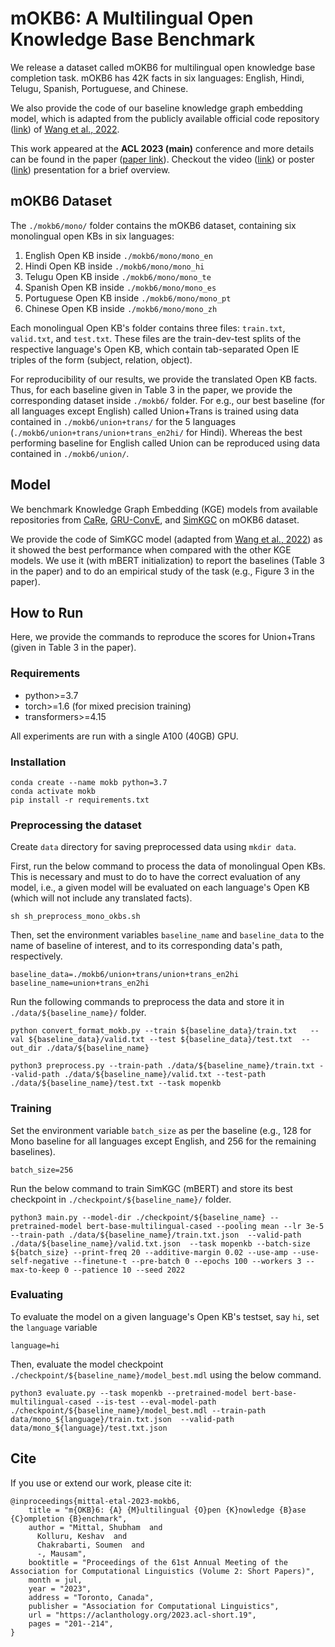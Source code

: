 # mOKB6: A Multilingual Open Knowledge Base Benchmark

We release a dataset called mOKB6 for multilingual open knowledge base completion task.
mOKB6 has 42K facts in six languages: English, Hindi, Telugu, Spanish, Portuguese, and Chinese.

We also provide the code of our baseline knowledge graph embedding model, which is adapted from the publicly available official code repository ([link](https://github.com/intfloat/SimKGC)) of [Wang et al., 2022](https://aclanthology.org/2022.acl-long.295).

This work appeared at the **ACL 2023 (main)** conference and more details can be found in the paper ([paper link](https://aclanthology.org/2023.acl-short.19/)).
Checkout the video ([link](https://youtu.be/n3M-F7oGRYk?si=5YPippzviF2n7uAc)) or poster ([link](https://drive.google.com/file/d/1PXODKMhFKkw3FRNZOn2xToW5mzIbdT72/view?usp=drive_link)) presentation for a brief overview. 

## mOKB6 Dataset
The `./mokb6/mono/` folder contains the mOKB6 dataset, containing six monolingual open KBs in six languages: 
1. English Open KB inside `./mokb6/mono/mono_en`
2. Hindi Open KB inside `./mokb6/mono/mono_hi`
3. Telugu Open KB inside `./mokb6/mono/mono_te`
4. Spanish Open KB inside `./mokb6/mono/mono_es`
5. Portuguese Open KB inside `./mokb6/mono/mono_pt`
6. Chinese Open KB inside `./mokb6/mono/mono_zh`

Each monolingual Open KB's folder contains three files: `train.txt`, `valid.txt`, and `test.txt`.
These files are the train-dev-test splits of the respective language's Open KB, which contain tab-separated Open IE triples of the form (subject, relation, object).

For reproducibility of our results, we provide the translated Open KB facts.
Thus, for each baseline given in Table 3 in the paper, we provide the corresponding dataset inside `./mokb6/` folder.
For e.g., our best baseline (for all languages except English) called Union+Trans is trained using data contained in `./mokb6/union+trans/` for the 5 languages (`./mokb6/union+trans/union+trans_en2hi/` for Hindi).
Whereas the best performing baseline for English called Union can be reproduced using data contained in `./mokb6/union/`.

## Model
We benchmark Knowledge Graph Embedding (KGE) models from available repositories from [CaRe](https://github.com/malllabiisc/CaRE), [GRU-ConvE](https://github.com/vid-koci/KBCtransferlearning), and [SimKGC](https://github.com/intfloat/SimKGC) on mOKB6 dataset.

We provide the code of SimKGC model (adapted from [Wang et al., 2022](https://aclanthology.org/2022.acl-long.295)) as it showed the best performance when compared with the other KGE models. 
We use it (with mBERT initialization) to report the baselines (Table 3 in the paper) and to do an empirical study of the task (e.g., Figure 3 in the paper).

## How to Run
Here, we provide the commands to reproduce the scores for Union+Trans (given in Table 3 in the paper).

### Requirements

* python>=3.7
* torch>=1.6 (for mixed precision training)
* transformers>=4.15

All experiments are run with a single A100 (40GB) GPU.

### Installation

```
conda create --name mokb python=3.7
conda activate mokb
pip install -r requirements.txt
```

### Preprocessing the dataset
Create `data` directory for saving preprocessed data using `mkdir data`.

First, run the below command to process the data of monolingual Open KBs. This is necessary and must to do to have the correct evaluation of any model, i.e., a given model will be evaluated on each language's Open KB (which will not include any translated facts).

```
sh sh_preprocess_mono_okbs.sh
```

Then, set the environment variables `baseline_name` and `baseline_data` to the name of baseline of interest, and to its corresponding data's path, respectively.

```
baseline_data=./mokb6/union+trans/union+trans_en2hi
baseline_name=union+trans_en2hi
```

Run the following commands to preprocess the data and store it in `./data/${baseline_name}/` folder.

```
python convert_format_mokb.py --train ${baseline_data}/train.txt   --val ${baseline_data}/valid.txt --test ${baseline_data}/test.txt  --out_dir ./data/${baseline_name}

python3 preprocess.py --train-path ./data/${baseline_name}/train.txt --valid-path ./data/${baseline_name}/valid.txt --test-path ./data/${baseline_name}/test.txt --task mopenkb
```

### Training
Set the environment variable `batch_size` as per the baseline (e.g., 128 for Mono baseline for all languages except English, and 256 for the remaining baselines).
```
batch_size=256
```

Run the below command to train SimKGC (mBERT) and store its best checkpoint in `./checkpoint/${baseline_name}/` folder.

```
python3 main.py --model-dir ./checkpoint/${baseline_name} --pretrained-model bert-base-multilingual-cased --pooling mean --lr 3e-5 --train-path ./data/${baseline_name}/train.txt.json  --valid-path ./data/${baseline_name}/valid.txt.json  --task mopenkb --batch-size ${batch_size} --print-freq 20 --additive-margin 0.02 --use-amp --use-self-negative --finetune-t --pre-batch 0 --epochs 100 --workers 3 --max-to-keep 0 --patience 10 --seed 2022
```

### Evaluating
To evaluate the model on a given language's Open KB's testset, say `hi`, set the `language` variable
```
language=hi
```

Then, evaluate the model checkpoint `./checkpoint/${baseline_name}/model_best.mdl` using the below command.

```
python3 evaluate.py --task mopenkb --pretrained-model bert-base-multilingual-cased --is-test --eval-model-path ./checkpoint/${baseline_name}/model_best.mdl --train-path data/mono_${language}/train.txt.json  --valid-path data/mono_${language}/test.txt.json
```

## Cite
If you use or extend our work, please cite it:
```
@inproceedings{mittal-etal-2023-mokb6,
    title = "m{OKB}6: {A} {M}ultilingual {O}pen {K}nowledge {B}ase {C}ompletion {B}enchmark",
    author = "Mittal, Shubham  and
      Kolluru, Keshav  and
      Chakrabarti, Soumen  and
      -, Mausam",
    booktitle = "Proceedings of the 61st Annual Meeting of the Association for Computational Linguistics (Volume 2: Short Papers)",
    month = jul,
    year = "2023",
    address = "Toronto, Canada",
    publisher = "Association for Computational Linguistics",
    url = "https://aclanthology.org/2023.acl-short.19",
    pages = "201--214",
}
```
